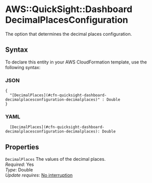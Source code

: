 # AWS::QuickSight::Dashboard DecimalPlacesConfiguration<a name="aws-properties-quicksight-dashboard-decimalplacesconfiguration"></a>

The option that determines the decimal places configuration\.

## Syntax<a name="aws-properties-quicksight-dashboard-decimalplacesconfiguration-syntax"></a>

To declare this entity in your AWS CloudFormation template, use the following syntax:

### JSON<a name="aws-properties-quicksight-dashboard-decimalplacesconfiguration-syntax.json"></a>

```
{
  "[DecimalPlaces](#cfn-quicksight-dashboard-decimalplacesconfiguration-decimalplaces)" : Double
}
```

### YAML<a name="aws-properties-quicksight-dashboard-decimalplacesconfiguration-syntax.yaml"></a>

```
  [DecimalPlaces](#cfn-quicksight-dashboard-decimalplacesconfiguration-decimalplaces): Double
```

## Properties<a name="aws-properties-quicksight-dashboard-decimalplacesconfiguration-properties"></a>

`DecimalPlaces` <a name="cfn-quicksight-dashboard-decimalplacesconfiguration-decimalplaces"></a>
The values of the decimal places\.  
_Required_: Yes  
_Type_: Double  
_Update requires_: [No interruption](https://docs.aws.amazon.com/AWSCloudFormation/latest/UserGuide/using-cfn-updating-stacks-update-behaviors.html#update-no-interrupt)
